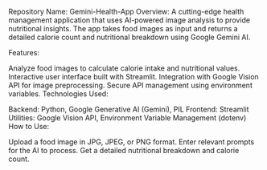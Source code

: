 Repository Name: Gemini-Health-App
Overview: A cutting-edge health management application that uses AI-powered image analysis to provide nutritional insights. The app takes food images as input and returns a detailed calorie count and nutritional breakdown using Google Gemini AI.

Features:

Analyze food images to calculate calorie intake and nutritional values.
Interactive user interface built with Streamlit.
Integration with Google Vision API for image preprocessing.
Secure API management using environment variables.
Technologies Used:

Backend: Python, Google Generative AI (Gemini), PIL
Frontend: Streamlit
Utilities: Google Vision API, Environment Variable Management (dotenv)
How to Use:

Upload a food image in JPG, JPEG, or PNG format.
Enter relevant prompts for the AI to process.
Get a detailed nutritional breakdown and calorie count.
